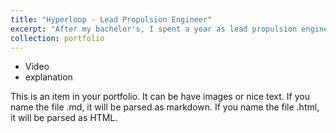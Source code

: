 ```yaml
---
title: "Hyperloop - Lead Propulsion Engineer"
excerpt: "After my bachelor's, I spent a year as lead propulsion engineer in the Delft Hyperloop DreamTeam.<br/><img src='/images/tsp.png'>"
collection: portfolio
---
```


* Video
* explanation

This is an item in your portfolio. It can be have images or nice text. If you name the file .md, it will be parsed as markdown. If you name the file .html, it will be parsed as HTML. 
